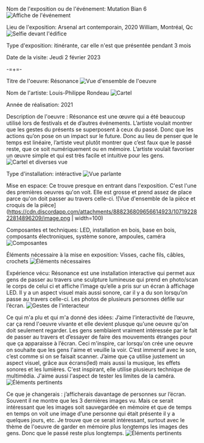 Nom de l'exposition ou de l'événement: Mutation Bian 6
![Affiche de l'événement]()

Lieu de l'exposition: Arsenal art contemporain, 2020 William, Montréal, Qc
![Selfie devant l'édifice]()

Type d'exposition: itinérante, car elle n'est que présentée pendant 3 mois

Date de la visite: Jeudi 2 février 2023

-=+=-

Titre de l'oeuvre: Résonance
![Vue d'ensemble de l'oeuvre]()

Nom de l'artiste: Louis-Philippe Rondeau
![Cartel]()

Année de réalisation: 2021

Description de l'oeuvre : Résonance est une œuvre qui a été beaucoup utilisé lors de festivals et de d’autres événements. L’artiste voulait montrer que les gestes du présents se superposent à ceux du passé. Donc que les actions qu’on pose on un impact sur le future. Donc au lieu de penser que le temps est linéaire, l’artiste veut plutôt montrer que c’est faux que le passé reste, que ce soit numériquement ou en mémoire. L’artiste voulait favoriser un œuvre simple et qui est très facile et intuitive pour les gens.
![Cartel et diverses vue]()

Type d'installation: intéractive
![Vue parlante]()

Mise en espace: Ce trouve presque en entrant dans l'exposition. C'est l'une des premières oeuvres qu'on voit. Elle est grosse et prend assez de place parce qu'on doit passer au travers celle-ci.
![Vue d'ensemble de la pièce et croquis de la pièce](https://cdn.discordapp.com/attachments/888236809656614923/1071922822814896209/image.png | width=100)

Composantes et techniques: LED, installation en bois, base en bois, composants électroniques, système sonore, ampoules, caméra
![Composantes]()

Éléments nécessaire à la mise en exposition: Visses, cache fils, câbles, crochets
![Éléments nécessaires]()

Expérience vécu: Résonance est une installation interactive qui permet aux gens de passer au travers une sculpture lumineuse qui prend en photo/scan le corps de celui ci et affiche l’image qu’elle a pris sur un écran à affichage LED. Il y a un aspect visuel mais aussi sonore, car il y a du son lorsqu’on passe au travers celle-ci. Les photos de plusieurs personnes défile sur l’écran.
![Gestes de l'interacteur]()

Ce qui m'a plu et qui m'a donné des idées: J’aime l’interactivité de l’œuvre, car ça rend l'oeuvre vivante et elle devient plusque qu'une oeuvre qu'on doit seulement regarder. Les gens semblaient vraiment intéressée par le fait de passer au travers et d’essayer de faire des mouvements étranges pour que ça apparaisse à l’écran. Ceci m'inspire, car lorsqu'on crée une oeuvre on souhaite que les gens l'aime et veuille la voir. C’est immersif avec le son, c’est comme si on se faisait scanner. J’aime que ça utilise justement un aspect visuel, grâce aux écrans(led) mais aussi la musique, les effets sonores et les lumières. C'est inspirant, elle utilise plusieurs technique de multimédia. J'aime aussi l'aspect de tester les limites de la caméra.
![Éléments pertinents]()

Ce que je changerais : j’afficherais davantage de personnes sur l’écran. Souvent il ne montre que les 3 dernières images vu. Mais ce serait intéressant que les images soit sauvegardée en mémoire et que de temps en temps on voit une image d’une personne qui était présente il y a quelques jours, etc. Je trouve que ce serait intéressant, surtout avec le thème de l'oeuvre de garder en mémoire plus longtemps les images des gens. Donc que le passé reste plus longtemps.
![Éléments pertinents]()
